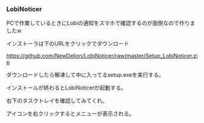 ### LobiNoticer

PCで作業しているときにLobiの通知をスマホで確認するのが面倒なので作りましたw

インストーラは下のURLをクリックでダウンロード

https://github.com/NewDelion/LobiNoticer/raw/master/Setup_LobiNoticer.zip

ダウンロードしたら解凍して中に入ってるsetup.exeを実行する。

インストールが終わるとLobiNoticerが起動する。

右下のタスクトレイを確認してみてくれ。

アイコンを右クリックするとメニューが表示される。
